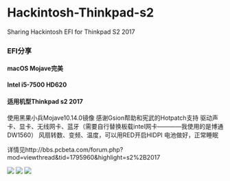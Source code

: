 # Hackintosh-Thinkpad-s2
Sharing Hackintosh EFI for Thinkpad S2 2017

### EFI分享
#### macOS Mojave完美
#### Intel i5-7500 HD620
#### 适用机型Thinkpad s2 2017
  使用黑果小兵Mojave10.14.0镜像
  感谢Gsion帮助和宪武的Hotpatch支持
  驱动声卡、显卡、无线网卡、蓝牙（需要自行替换板载intel网卡————我使用的是博通DW1560）
  风扇转数、变频、温度，可以用RED开启HIDPI
  电池做好，正常睡眠
  
详情见http://bbs.pcbeta.com/forum.php?mod=viewthread&tid=1795960&highlight=s2%2B2017

![](https://github.com/northmachine/Hackintosh-Thinkpad-s2/blob/master/pictures/1.png)
![](https://github.com/northmachine/Hackintosh-Thinkpad-s2/blob/master/pictures/2.png)
![](https://github.com/northmachine/Hackintosh-Thinkpad-s2/blob/master/pictures/3.png)
